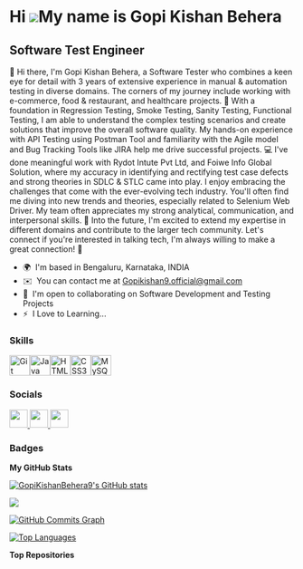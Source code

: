 Hi ![](https://user-images.githubusercontent.com/18350557/176309783-0785949b-9127-417c-8b55-ab5a4333674e.gif)My name is Gopi Kishan Behera
==========================================================================================================================================

Software Test Engineer
----------------------

👋 Hi there, I'm Gopi Kishan Behera, a Software Tester who combines a keen eye for detail with 3 years of extensive experience in manual & automation testing in diverse domains. The corners of my journey include working with e-commerce, food & restaurant, and healthcare projects. 🎯 With a foundation in Regression Testing, Smoke Testing, Sanity Testing, Functional Testing, I am able to understand the complex testing scenarios and create solutions that improve the overall software quality. My hands-on experience with API Testing using Postman Tool and familiarity with the Agile model and Bug Tracking Tools like JIRA help me drive successful projects. 💻 I've done meaningful work with Rydot Intute Pvt Ltd, and Foiwe Info Global Solution, where my accuracy in identifying and rectifying test case defects and strong theories in SDLC & STLC came into play. I enjoy embracing the challenges that come with the ever-evolving tech industry. You'll often find me diving into new trends and theories, especially related to Selenium Web Driver. My team often appreciates my strong analytical, communication, and interpersonal skills. 👥 Into the future, I'm excited to extend my expertise in different domains and contribute to the larger tech community. Let's connect if you're interested in talking tech, I'm always willing to make a great connection! 🔗

* 🌍  I'm based in Bengaluru, Karnataka, INDIA
* ✉️  You can contact me at [Gopikishan9.official@gmail.com](mailto:Gopikishan9.official@gmail.com)
* 🤝  I'm open to collaborating on Software Development and Testing Projects
* ⚡  I Love to Learning...

### Skills


<p align="left">
<a href="https://git-scm.com/" target="_blank" rel="noreferrer"><img src="https://raw.githubusercontent.com/danielcranney/readme-generator/main/public/icons/skills/git-colored.svg" width="36" height="36" alt="Git" /></a><a href="https://www.oracle.com/java/" target="_blank" rel="noreferrer"><img src="https://raw.githubusercontent.com/danielcranney/readme-generator/main/public/icons/skills/java-colored.svg" width="36" height="36" alt="Java" /></a><a href="https://developer.mozilla.org/en-US/docs/Glossary/HTML5" target="_blank" rel="noreferrer"><img src="https://raw.githubusercontent.com/danielcranney/readme-generator/main/public/icons/skills/html5-colored.svg" width="36" height="36" alt="HTML5" /></a><a href="https://www.w3.org/TR/CSS/#css" target="_blank" rel="noreferrer"><img src="https://raw.githubusercontent.com/danielcranney/readme-generator/main/public/icons/skills/css3-colored.svg" width="36" height="36" alt="CSS3" /></a><a href="https://www.mysql.com/" target="_blank" rel="noreferrer"><img src="https://raw.githubusercontent.com/danielcranney/readme-generator/main/public/icons/skills/mysql-colored.svg" width="36" height="36" alt="MySQL" /></a>
</p>


### Socials

<p align="left"> <a href="https://www.github.com/GopiKishanBehera9" target="_blank" rel="noreferrer"> <picture> <source media="(prefers-color-scheme: dark)" srcset="https://raw.githubusercontent.com/danielcranney/readme-generator/main/public/icons/socials/github-dark.svg" /> <source media="(prefers-color-scheme: light)" srcset="https://raw.githubusercontent.com/danielcranney/readme-generator/main/public/icons/socials/github.svg" /> <img src="https://raw.githubusercontent.com/danielcranney/readme-generator/main/public/icons/socials/github.svg" width="32" height="32" /> </picture> </a> <a href="https://www.linkedin.com/in/gopikishanbehera" target="_blank" rel="noreferrer"> <picture> <source media="(prefers-color-scheme: dark)" srcset="https://raw.githubusercontent.com/danielcranney/readme-generator/main/public/icons/socials/linkedin-dark.svg" /> <source media="(prefers-color-scheme: light)" srcset="https://raw.githubusercontent.com/danielcranney/readme-generator/main/public/icons/socials/linkedin.svg" /> <img src="https://raw.githubusercontent.com/danielcranney/readme-generator/main/public/icons/socials/linkedin.svg" width="32" height="32" /> </picture> </a> <a href="https://www.x.com/GopiKishanB99" target="_blank" rel="noreferrer"> <picture> <source media="(prefers-color-scheme: dark)" srcset="https://raw.githubusercontent.com/danielcranney/readme-generator/main/public/icons/socials/twitter-dark.svg" /> <source media="(prefers-color-scheme: light)" srcset="https://raw.githubusercontent.com/danielcranney/readme-generator/main/public/icons/socials/twitter.svg" /> <img src="https://raw.githubusercontent.com/danielcranney/readme-generator/main/public/icons/socials/twitter.svg" width="32" height="32" /> </picture> </a></p>

### Badges

<b>My GitHub Stats</b>

<a href="http://www.github.com/GopiKishanBehera9"><img src="https://github-readme-stats.vercel.app/api?username=GopiKishanBehera9&show_icons=true&hide=&count_private=true&title_color=3382ed&text_color=ffffff&icon_color=6366f1&bg_color=0f172a&hide_border=true&show_icons=true" alt="GopiKishanBehera9's GitHub stats" /></a>

<a href="http://www.github.com/GopiKishanBehera9"><img src="https://github-readme-streak-stats.herokuapp.com/?user=GopiKishanBehera9&stroke=ffffff&background=0f172a&ring=3382ed&fire=3382ed&currStreakNum=ffffff&currStreakLabel=3382ed&sideNums=ffffff&sideLabels=ffffff&dates=ffffff&hide_border=true" /></a>

<a href="http://www.github.com/GopiKishanBehera9"><img src="https://github-readme-activity-graph.cyclic.app/graph?username=GopiKishanBehera9&bg_color=0f172a&color=ffffff&line=6366f1&point=ffffff&area_color=0f172a&area=true&hide_border=true&custom_title=GitHub%20Commits%20Graph" alt="GitHub Commits Graph" /></a>

<a href="https://github.com/GopiKishanBehera9" align="left"><img src="https://github-readme-stats.vercel.app/api/top-langs/?username=GopiKishanBehera9&langs_count=10&title_color=3382ed&text_color=ffffff&icon_color=6366f1&bg_color=0f172a&hide_border=true&locale=en&custom_title=Top%20%Languages" alt="Top Languages" /></a>

<b>Top Repositories</b>

<div width="100%" align="center"></div><br /><br /><br /><br /><br /><br /><br />
